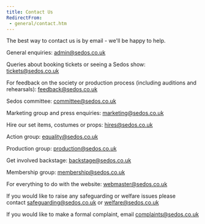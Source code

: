 ```yaml
---
title: Contact Us
RedirectFrom:
 - general/contact.htm
---
```

The best way to contact us is by email - we'll be happy to help. 

General enquiries: [admin@sedos.co.uk](mailto:admin@sedos.co.uk)

Queries about booking tickets or seeing a Sedos show: [tickets@sedos.co.uk](mailto:tickets@sedos.co.uk)

For feedback on the society or production process (including auditions and rehearsals): [feedback@sedos.co.uk](mailto:feedback@sedos.co.uk)

Sedos committee: [committee@sedos.co.uk](mailto:committee@sedos.co.uk)

Marketing group and press enquiries: [marketing@sedos.co.uk](mailto:marketing@sedos.co.uk)

Hire our set items, costumes or props: [hires@sedos.co.uk](mailto:hires@sedos.co.uk)

Action group: [equality@sedos.co.uk](mailto:equality@sedos.co.uk)

Production group: [production@sedos.co.uk](mailto:production@sedos.co.uk)

Get involved backstage: [backstage@sedos.co.uk](mailto:backstage@sedos.co.uk)

Membership group: [membership@sedos.co.uk](mailto:membership@sedos.co.uk)

For everything to do with the website: [webmaster@sedos.co.uk](mailto:webmaster@sedos.co.uk)

If you would like to raise any safeguarding or welfare issues please contact [safeguarding@sedos.co.uk](mailto:safeguarding@sedos.co.uk) or [welfare@sedos.co.uk](mailto:welfare@sedos.co.uk) 

If you would like to make a formal complaint, email [complaints@sedos.co.uk](mailto:complaints@sedos.co.uk)
